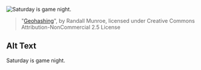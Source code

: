 ![Saturday is game night.](https://imgs.xkcd.com/comics/geohashing.png)
> "[Geohashing](https://xkcd.com/426/)", by Randall Munroe, licensed under Creative Commons Attribution-NonCommercial 2.5 License

## Alt Text
Saturday is game night.
